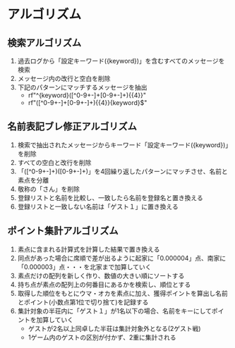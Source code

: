# アルゴリズム

## 検索アルゴリズム
1. 過去ログから「設定キーワード({keyword})」を含むすべてのメッセージを検索
2. メッセージ内の改行と空白を削除
3. 下記のパターンにマッチするメッセージを抽出
   - rf"^{keyword}([^0-9+-]+[0-9+-]+){{4}}"
   - rf"([^0-9+-]+[0-9+-]+){{4}}{keyword}$"

## 名前表記ブレ修正アルゴリズム
1. 検索で抽出されたメッセージからキーワード「設定キーワード({keyword})」を削除
2. すべての空白と改行を削除
3. 「([^0-9+-]+)([0-9+-]+)」を4回繰り返したパターンにマッチさせ、名前と素点を分離
4. 敬称の「さん」を削除
5. 登録リストと名前を比較し、一致したら名前を登録名と置き換える
6. 登録リストと一致しない名前は「ゲスト１」に置き換える

## ポイント集計アルゴリズム
1. 素点に含まれる計算式を計算した結果で置き換える
2. 同点があった場合に席順で差が出るように起家に「0.000004」点、南家に「0.000003」点・・・を北家まで加算していく
3. 素点だけの配列を新しく作り、数値の大きい順にソートする
4. 持ち点が素点の配列上の何番目にあるかを検索し、順位とする
5. 取得した順位をもとにウマ・オカを素点に加え、獲得ポイントを算出し名前とポイント(小数点第1位で切り捨て)を記録する
6. 集計対象の半荘内に「ゲスト１」が1名以下の場合、名前をキーにしてポイントを加算していく
   - ゲストが2名以上同卓した半荘は集計対象外となる(2ゲスト戦)
   - 1ゲーム内のゲストの区別が付かず、2重に集計される
